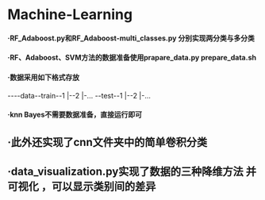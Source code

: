 # Machine-Learning
#### ·RF_Adaboost.py和RF_Adaboost-multi_classes.py 分别实现两分类与多分类
#### ·RF、Adaboost、SVM方法的数据准备使用prapare_data.py prepare_data.sh
#### ·数据采用如下格式存放
----data--train--1
              |--2
              |-...
        --test--1
              |--2
              |-...
#### ·knn Bayes不需要数据准备，直接运行即可

## ·此外还实现了cnn文件夹中的简单卷积分类

## ·data_visualization.py实现了数据的三种降维方法 并可视化 ，可以显示类别间的差异
